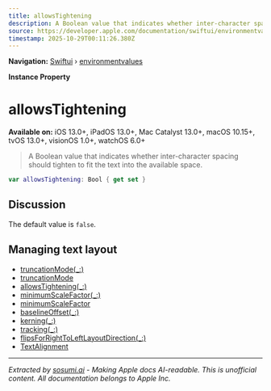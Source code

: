 ```yaml
---
title: allowsTightening
description: A Boolean value that indicates whether inter-character spacing should tighten to fit the text into the available space.
source: https://developer.apple.com/documentation/swiftui/environmentvalues/allowstightening
timestamp: 2025-10-29T00:11:26.380Z
---
```


**Navigation:** [Swiftui](/documentation/swiftui) › [environmentvalues](/documentation/swiftui/environmentvalues)

**Instance Property**

# allowsTightening

**Available on:** iOS 13.0+, iPadOS 13.0+, Mac Catalyst 13.0+, macOS 10.15+, tvOS 13.0+, visionOS 1.0+, watchOS 6.0+

> A Boolean value that indicates whether inter-character spacing should tighten to fit the text into the available space.

```swift
var allowsTightening: Bool { get set }
```

## Discussion

The default value is `false`.

## Managing text layout

- [truncationMode(_:)](/documentation/swiftui/view/truncationmode(_:))
- [truncationMode](/documentation/swiftui/environmentvalues/truncationmode)
- [allowsTightening(_:)](/documentation/swiftui/view/allowstightening(_:))
- [minimumScaleFactor(_:)](/documentation/swiftui/view/minimumscalefactor(_:))
- [minimumScaleFactor](/documentation/swiftui/environmentvalues/minimumscalefactor)
- [baselineOffset(_:)](/documentation/swiftui/view/baselineoffset(_:))
- [kerning(_:)](/documentation/swiftui/view/kerning(_:))
- [tracking(_:)](/documentation/swiftui/view/tracking(_:))
- [flipsForRightToLeftLayoutDirection(_:)](/documentation/swiftui/view/flipsforrighttoleftlayoutdirection(_:))
- [TextAlignment](/documentation/swiftui/textalignment)

---

*Extracted by [sosumi.ai](https://sosumi.ai) - Making Apple docs AI-readable.*
*This is unofficial content. All documentation belongs to Apple Inc.*
